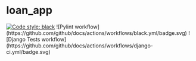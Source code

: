 # loan_app

<p align="left">
<a href="https://github.com/psf/black"><img alt="Code style: black" src="https://img.shields.io/badge/code%20style-black-000000.svg"></a>
![Pylint workflow](https://github.com/github/docs/actions/workflows/black.yml/badge.svg)
![Django Tests workflow](https://github.com/github/docs/actions/workflows/django-ci.yml/badge.svg)
</p>

